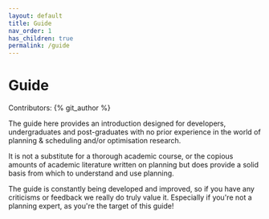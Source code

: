```yaml
---
layout: default
title: Guide
nav_order: 1
has_children: true
permalink: /guide
---
```

# Guide

Contributors: {% git_author %}

The guide here provides an introduction designed for developers, undergraduates and post-graduates with no prior experience in the world of planning & scheduling and/or optimisation research. 

It is not a substitute for a thorough academic course, or the copious amounts of academic literature written on planning but does provide a solid basis from which to understand and use planning.

The guide is constantly being developed and improved, so if you have any criticisms or feedback we really do truly value it. Especially if you're not a planning expert, as you're the target of this guide!